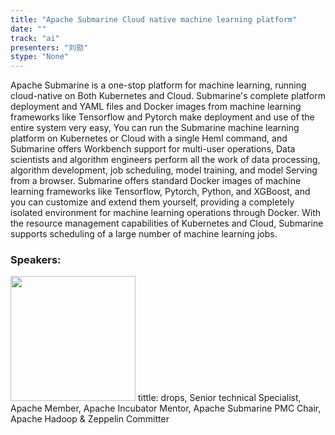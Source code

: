 ```yaml
---
title: "Apache Submarine Cloud native machine learning platform"
date: "" 
track: "ai"
presenters: "刘勋"
stype: "None"
---
```

Apache Submarine is a one-stop platform for machine learning, running cloud-native on Both Kubernetes and Cloud.
Submarine's complete platform deployment and YAML files and Docker images from machine learning frameworks like Tensorflow and Pytorch make deployment and use of the entire system very easy, You can run the Submarine machine learning platform on Kubernetes or Cloud with a single Heml command, and Submarine offers Workbench support for multi-user operations, Data scientists and algorithm engineers perform all the work of data processing, algorithm development, job scheduling, model training, and model Serving from a browser.
Submarine offers standard Docker images of machine learning frameworks like Tensorflow, Pytorch, Python, and XGBoost, and you can customize and extend them yourself, providing a completely isolated environment for machine learning operations through Docker. With the resource management capabilities of Kubernetes and Cloud, Submarine supports scheduling of a large number of machine learning jobs.
 ### Speakers: 
 <img src="images/speaker/1026.png" width="200" />
 tittle: drops, Senior technical Specialist, Apache Member, Apache Incubator Mentor, Apache Submarine PMC Chair, Apache Hadoop & Zeppelin Committer
 